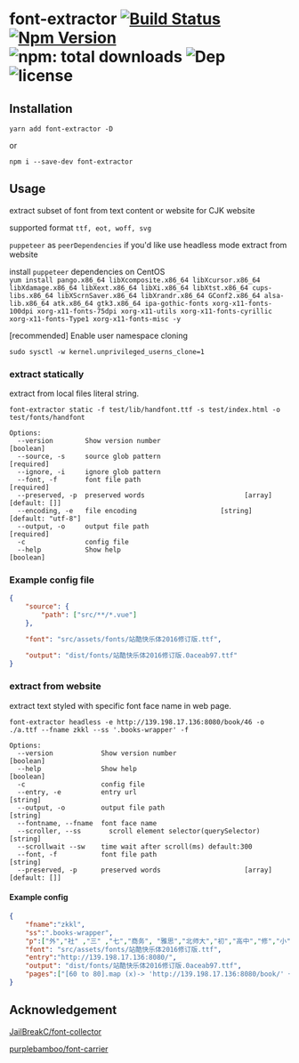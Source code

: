 # font-extractor [![Build Status](https://travis-ci.org/bung87/font-extractor.svg?branch=master)](https://travis-ci.org/bung87/font-extractor) [![Npm Version](https://badgen.net/npm/v/font-extractor)](https://www.npmjs.com/package/font-extractor) ![npm: total downloads](https://badgen.net/npm/dt/font-extractor) ![Dep](https://badgen.net/david/dep/bung87/font-extractor) ![license](https://badgen.net/npm/license/font-extractor)  

## Installation

`yarn add font-extractor -D`  

or  

`npm i --save-dev font-extractor`  

## Usage  

extract subset of font from text content or website for CJK website  

supported format `ttf, eot, woff, svg`  

`puppeteer` as `peerDependencies` if you'd like use headless mode 
extract from website  

install `puppeteer` dependencies on CentOS  
`yum install pango.x86_64 libXcomposite.x86_64 libXcursor.x86_64 libXdamage.x86_64 libXext.x86_64 libXi.x86_64 libXtst.x86_64 cups-libs.x86_64 libXScrnSaver.x86_64 libXrandr.x86_64 GConf2.x86_64 alsa-lib.x86_64 atk.x86_64 gtk3.x86_64 ipa-gothic-fonts xorg-x11-fonts-100dpi xorg-x11-fonts-75dpi xorg-x11-utils xorg-x11-fonts-cyrillic xorg-x11-fonts-Type1 xorg-x11-fonts-misc -y`  

[recommended] Enable user namespace cloning

`sudo sysctl -w kernel.unprivileged_userns_clone=1`

### extract statically  

extract from local files literal string.  

```
font-extractor static -f test/lib/handfont.ttf -s test/index.html -o test/fonts/handfont

Options:
  --version        Show version number                                 [boolean]
  --source, -s     source glob pattern                                [required]
  --ignore, -i     ignore glob pattern
  --font, -f       font file path                                     [required]
  --preserved, -p  preserved words                         [array] [default: []]
  --encoding, -e   file encoding                     [string] [default: "utf-8"]
  --output, -o     output file path                                   [required]
  -c               config file
  --help           Show help                                           [boolean]

```

### Example config file  

``` json
{
    "source": {
        "path": ["src/**/*.vue"]
    },

    "font": "src/assets/fonts/站酷快乐体2016修订版.ttf",

    "output": "dist/fonts/站酷快乐体2016修订版.0aceab97.ttf"
}
```
### extract from website  

extract text styled with specific font face name in web page.   

```
font-extractor headless -e http://139.198.17.136:8080/book/46 -o ./a.ttf --fname zkkl --ss '.books-wrapper' -f

Options:
  --version            Show version number                             [boolean]
  --help               Show help                                       [boolean]
  -c                   config file
  --entry, -e          entry url                                        [string]
  --output, -o         output file path                                 [string]
  --fontname, --fname  font face name
  --scroller, --ss       scroll element selector(querySelector)           [string]
  --scrollwait --sw    time wait after scroll(ms) default:300
  --font, -f           font file path                                   [string]
  --preserved, -p      preserved words                     [array] [default: []]
```
#### Example config  
``` json
{
    "fname":"zkkl",
    "ss":".books-wrapper",
    "p":["外","社" ,"三" ,"七","商务", "雅思","北师大","初","高中","修","小","教","十","一","上","下","册"],
    "font": "src/assets/fonts/站酷快乐体2016修订版.ttf",
    "entry":"http://139.198.17.136:8080/",
    "output": "dist/fonts/站酷快乐体2016修订版.0aceab97.ttf",
    "pages":["[60 to 80].map (x)-> 'http://139.198.17.136:8080/book/' + x "]
}
```

## Acknowledgement  

[JailBreakC/font-collector](https://github.com/JailBreakC/font-collector)  

[purplebamboo/font-carrier](https://github.com/purplebamboo/font-carrier)  
